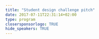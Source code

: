 ```yaml
---
title: "Student design challenge pitch"
date: 2017-07-11T22:31:14+02:00
type: program
closersponsorlogo: TRUE
hide_speakers: TRUE
---
```

